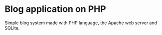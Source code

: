 # Blog application on PHP
Simple blog system made with PHP language, the Apache web server and SQLite.
